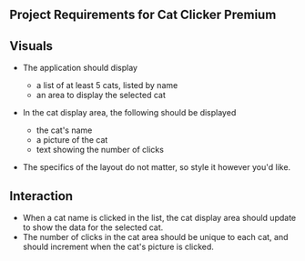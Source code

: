 ## Project Requirements for Cat Clicker Premium

## Visuals

- The application should display
  - a list of at least 5 cats, listed by name
  - an area to display the selected cat

- In the cat display area, the following should be displayed
  - the cat's name
  - a picture of the cat
  - text showing the number of clicks

- The specifics of the layout do not matter, so style it however you'd like.

## Interaction
- When a cat name is clicked in the list, the cat display area should update to show the data for the selected cat.
- The number of clicks in the cat area should be unique to each cat, and should increment when the cat's picture is clicked.